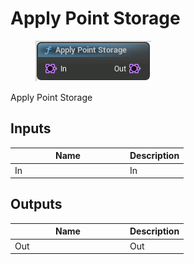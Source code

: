 # Apply Point Storage

<div align="left" data-full-width="false">

<figure><img src="../../../.gitbook/assets/Apply_Point_Storage.png" alt=""><figcaption></figcaption></figure>

</div>

Apply Point Storage

## Inputs

<table><thead><tr><th width="170">Name</th><th>Description</th></tr></thead><tbody><tr><td>In</td><td>In</td></tr></tbody></table>

## Outputs

<table><thead><tr><th width="170">Name</th><th>Description</th></tr></thead><tbody><tr><td>Out</td><td>Out</td></tr></tbody></table>
